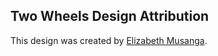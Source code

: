## Two Wheels Design Attribution

This design was created by [Elizabeth Musanga](https://www.behance.net/elizabethmusanga).
